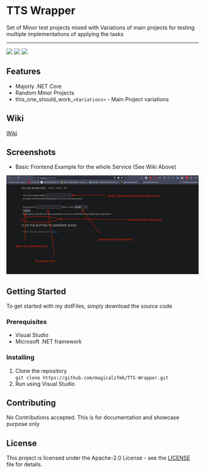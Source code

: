 # TTS Wrapper

Set of Minor test projects mixed with Variations of main projects for testing multiple implementations of applying the tasks

---  

<img src="https://img.shields.io/github/stars/magicalzfmk/TTS-Wrapper?style=for-the-badge&logo=powerpages&color=cba6f7&logoColor=D9E0EE&labelColor=302D41"/>  
<img src="https://img.shields.io/github/last-commit/magicalzfmk/TTS-Wrapper?style=for-the-badge&logo=github&color=a6da95&logoColor=D9E0EE&labelColor=302D41"/>  
<img src="https://img.shields.io/github/repo-size/magicalzfmk/TTS-Wrapper?style=for-the-badge&logo=dropbox&color=7dc4e4&logoColor=D9E0EE&labelColor=302D41"/>  

## Features
- Majorly .NET Core
- Random Minor Projects
- this_one_should_work_`<Variations>` - Main Project variations

## Wiki
[Wiki](/Wiki/Main.md)

## Screenshots
- Basic Frontend Example for the whole Service (See Wiki Above)

![Banner](https://github.com/magicalzfmk/TTS-Wrapper/raw/main/Wiki/Images/Pasted%20image%2020230825095842.png?raw=true)

## Getting Started

To get started with my dotFiles, simply download the source code

### Prerequisites

- Visual Studio
- Microsoft .NET framework

### Installing

1. Clone the repository  
   ``` git clone https://github.com/magicalzfmk/TTS-Wrapper.git ```
2. Run using Visual Studio

## Contributing

No Contributions accepted. This is for documentation and showcase purpose only


## License

This project is licensed under the Apache-2.0 License - see the [LICENSE](LICENSE) file for details.
